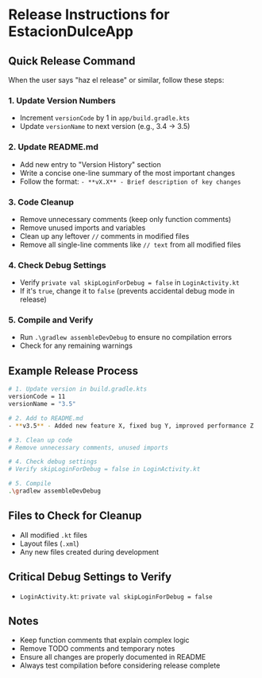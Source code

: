 # Release Instructions for EstacionDulceApp

## Quick Release Command
When the user says "haz el release" or similar, follow these steps:

### 1. Update Version Numbers
- Increment `versionCode` by 1 in `app/build.gradle.kts`
- Update `versionName` to next version (e.g., 3.4 → 3.5)

### 2. Update README.md
- Add new entry to "Version History" section
- Write a concise one-line summary of the most important changes
- Follow the format: `- **vX.X** - Brief description of key changes`

### 3. Code Cleanup
- Remove unnecessary comments (keep only function comments)
- Remove unused imports and variables
- Clean up any leftover `//` comments in modified files
- Remove all single-line comments like `// text` from all modified files

### 4. Check Debug Settings
- Verify `private val skipLoginForDebug = false` in `LoginActivity.kt`
- If it's `true`, change it to `false` (prevents accidental debug mode in release)

### 5. Compile and Verify
- Run `.\gradlew assembleDevDebug` to ensure no compilation errors
- Check for any remaining warnings

## Example Release Process

```bash
# 1. Update version in build.gradle.kts
versionCode = 11
versionName = "3.5"

# 2. Add to README.md
- **v3.5** - Added new feature X, fixed bug Y, improved performance Z

# 3. Clean up code
# Remove unnecessary comments, unused imports

# 4. Check debug settings
# Verify skipLoginForDebug = false in LoginActivity.kt

# 5. Compile
.\gradlew assembleDevDebug
```

## Files to Check for Cleanup
- All modified `.kt` files
- Layout files (`.xml`)
- Any new files created during development

## Critical Debug Settings to Verify
- `LoginActivity.kt`: `private val skipLoginForDebug = false`

## Notes
- Keep function comments that explain complex logic
- Remove TODO comments and temporary notes
- Ensure all changes are properly documented in README
- Always test compilation before considering release complete

